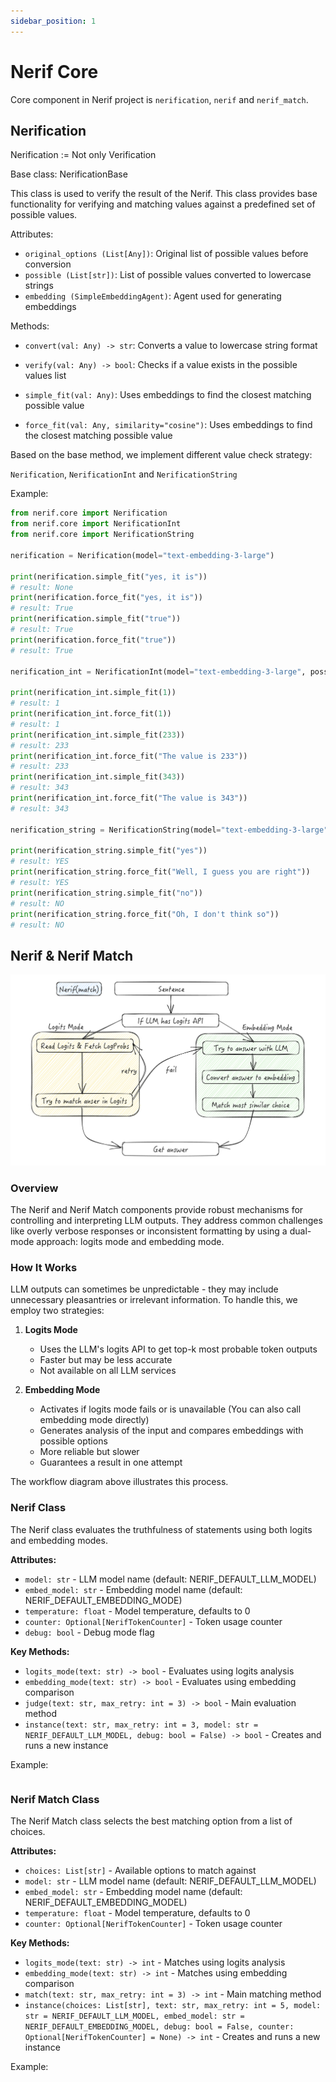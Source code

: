 ```yaml
---
sidebar_position: 1
---
```


# Nerif Core

Core component in Nerif project is `nerification`, `nerif` and `nerif_match`.

## Nerification

Nerification := Not only Verification

Base class: NerificationBase

This class is used to verify the result of the Nerif.
This class provides base functionality for verifying and matching values against a predefined set of possible values.

Attributes:

- `original_options (List[Any])`: Original list of possible values before conversion
- `possible (List[str])`: List of possible values converted to lowercase strings 
- `embedding (SimpleEmbeddingAgent)`: Agent used for generating embeddings

Methods:

- `convert(val: Any) -> str`: Converts a value to lowercase string format

- `verify(val: Any) -> bool`: Checks if a value exists in the possible values list

- `simple_fit(val: Any)`: Uses embeddings to find the closest matching possible value

- `force_fit(val: Any, similarity="cosine")`: Uses embeddings to find the closest matching possible value

Based on the base method, we implement different value check strategy:

`Nerification`, `NerificationInt` and `NerificationString`

Example:

```python
from nerif.core import Nerification
from nerif.core import NerificationInt
from nerif.core import NerificationString

nerification = Nerification(model="text-embedding-3-large")

print(nerification.simple_fit("yes, it is"))
# result: None
print(nerification.force_fit("yes, it is"))
# result: True
print(nerification.simple_fit("true"))
# result: True
print(nerification.force_fit("true"))
# result: True

nerification_int = NerificationInt(model="text-embedding-3-large", possible_values=[1, 233, 343])

print(nerification_int.simple_fit(1))
# result: 1
print(nerification_int.force_fit(1))
# result: 1
print(nerification_int.simple_fit(233))
# result: 233
print(nerification_int.force_fit("The value is 233"))
# result: 233
print(nerification_int.simple_fit(343))
# result: 343
print(nerification_int.force_fit("The value is 343"))
# result: 343

nerification_string = NerificationString(model="text-embedding-3-large", possible_values=["YES", "NO"])

print(nerification_string.simple_fit("yes"))
# result: YES
print(nerification_string.force_fit("Well, I guess you are right"))
# result: YES
print(nerification_string.simple_fit("no"))
# result: NO
print(nerification_string.force_fit("Oh, I don't think so"))
# result: NO
```

## Nerif & Nerif Match

![nerif_workflow](image.png)

### Overview

The Nerif and Nerif Match components provide robust mechanisms for controlling and interpreting LLM outputs. They address common challenges like overly verbose responses or inconsistent formatting by using a dual-mode approach: logits mode and embedding mode.

### How It Works

LLM outputs can sometimes be unpredictable - they may include unnecessary pleasantries or irrelevant information. To handle this, we employ two strategies:

1. **Logits Mode**
   - Uses the LLM's logits API to get top-k most probable token outputs
   - Faster but may be less accurate
   - Not available on all LLM services

2. **Embedding Mode**
   - Activates if logits mode fails or is unavailable (You can also call embedding mode directly)
   - Generates analysis of the input and compares embeddings with possible options
   - More reliable but slower
   - Guarantees a result in one attempt

The workflow diagram above illustrates this process.

### Nerif Class

The Nerif class evaluates the truthfulness of statements using both logits and embedding modes.

**Attributes:**
- `model: str` - LLM model name (default: NERIF_DEFAULT_LLM_MODEL)
- `embed_model: str` - Embedding model name (default: NERIF_DEFAULT_EMBEDDING_MODE)
- `temperature: float` - Model temperature, defaults to 0
- `counter: Optional[NerifTokenCounter]` - Token usage counter
- `debug: bool` - Debug mode flag

**Key Methods:**
- `logits_mode(text: str) -> bool` - Evaluates using logits analysis
- `embedding_mode(text: str) -> bool` - Evaluates using embedding comparison
- `judge(text: str, max_retry: int = 3) -> bool` - Main evaluation method
- `instance(text: str, max_retry: int = 3, model: str = NERIF_DEFAULT_LLM_MODEL, debug: bool = False) -> bool` - Creates and runs a new instance

Example:

```python
```

### Nerif Match Class

The Nerif Match class selects the best matching option from a list of choices.

**Attributes:**
- `choices: List[str]` - Available options to match against
- `model: str` - LLM model name (default: NERIF_DEFAULT_LLM_MODEL)
- `embed_model: str` - Embedding model name (default: NERIF_DEFAULT_EMBEDDING_MODEL)
- `temperature: float` - Model temperature, defaults to 0
- `counter: Optional[NerifTokenCounter]` - Token usage counter

**Key Methods:**
- `logits_mode(text: str) -> int` - Matches using logits analysis
- `embedding_mode(text: str) -> int` - Matches using embedding comparison
- `match(text: str, max_retry: int = 3) -> int` - Main matching method
- `instance(choices: List[str], text: str, max_retry: int = 5, model: str = NERIF_DEFAULT_LLM_MODEL, embed_model: str = NERIF_DEFAULT_EMBEDDING_MODEL, debug: bool = False, counter: Optional[NerifTokenCounter] = None) -> int` - Creates and runs a new instance

Example:

```python
```